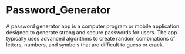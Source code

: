 # Password_Generator
A password generator app is a computer program or mobile application designed to generate strong and secure passwords for users. The app typically uses advanced algorithms to create random combinations of letters, numbers, and symbols that are difficult to guess or crack.
